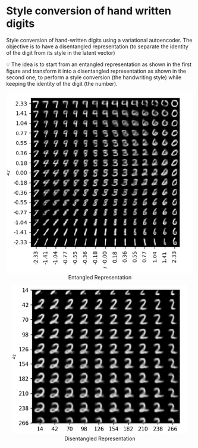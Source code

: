 # Style conversion of hand written digits

Style conversion of hand-written digits using a variational autoencoder. The objective is to have a disentangled representation (to separate the  identity of the digit from its style in the latent vector)

💡 The idea is to start from an entangled representation as shown in the first figure and transform it into a disentangled representation as shown in the second one, to perform a style conversion (the handwriting style) while keeping the identity of the digit (the number). 

<p align="center">
  <img src="https://github.com/MarahGamdou/Style-conversion-of-hand-written-digits/blob/master/entangled_representation.png" width="500"> 
  <br>
  Entangled Representation
</p>


<p align="center">
  <img src="https://github.com/MarahGamdou/Style-conversion-of-hand-written-digits/blob/master/Disentangled_representation.png" width="470">
  <br>
  Disentangled Representation
</p>




